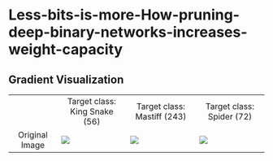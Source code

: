 # Less-bits-is-more-How-pruning-deep-binary-networks-increases-weight-capacity


## Gradient Visualization
<table border=0 >
	<tbody>
    <tr>
			<td>  </td>
			<td align="center"> Target class: King Snake (56) </td>
			<td align="center"> Target class: Mastiff (243) </td>
			<td align="center"> Target class: Spider (72)</td>
		</tr>
		<tr>
			<td width="19%" align="center"> Original Image </td>
			<td width="27%" > <img src="https://github.com/liyunqianggyn/Less-bits-is-more-How-pruning-deep-binary-networks-increases-weight-capacity/tree/main/2DToyexample/FullNet.pdf"> </td>
			<td width="27%"> <img src="https://github.com/liyunqianggyn/Less-bits-is-more-How-pruning-deep-binary-networks-increases-weight-capacity/tree/main/2DToyexample/Pruneoneweight.pdf"> </td>
			<td width="27%"> <img src="https://github.com/liyunqianggyn/Less-bits-is-more-How-pruning-deep-binary-networks-increases-weight-capacity/tree/main/2DToyexample/Pruneoneweight_half.pdf"> </td>
		</tr>
	</tbody>
</table>
